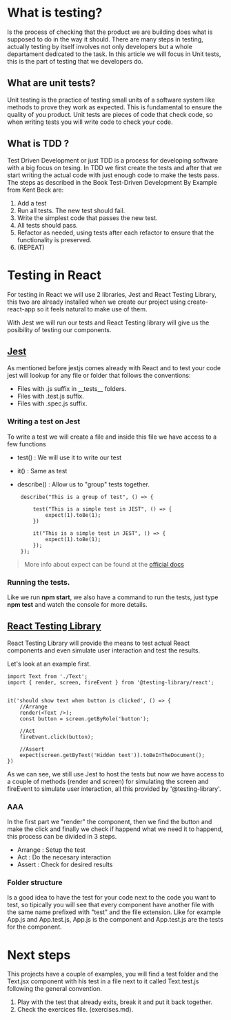 # What is testing?
Is the process of checking that the product we are building does what is supposed to do in the way it should.
There are many steps in testing, actually testing by itself involves not only developers but a whole departament dedicated to the task. In this article we will focus in Unit tests, this is the part of testing that we developers do.

## What are unit tests?
Unit testing is the practice of testing small units of a software system like methods to prove they work as expected. This is fundamental to ensure the quality of you product. Unit tests are pieces of code that check code, so when writing tests you will write code to check your code.



## What is TDD ?
Test Driven Development or just TDD is a process for developing software with a big focus on tesing. In TDD we first create the tests and after that we start writing the actual code with just enough code to make the tests pass. The steps as described in the Book Test-Driven Development By Example from Kent Beck are:

1.  Add a test
2. Run all tests. The new test should fail.
3. Write the simplest code that passes the new test.
4. All tests should pass.
5. Refactor as needed, using tests after each refactor to ensure that the functionality is preserved.
6. (REPEAT)


# Testing in React

For testing in React we will use 2 libraries, Jest and React Testing Library, this two are already installed when we create our project using create-react-app so it feels natural to make use of them.

With Jest we will run our tests and React Testing library will give us the posibility of testing our components.

## [Jest](https://jestjs.io/)

As mentioned before jestjs comes already with React and to test your code jest will lookup for any file or folder that follows the conventions:

 - Files with .js suffix in \_\_tests_\_ folders.
 - Files with .test.js suffix.
 - Files with .spec.js suffix.

### Writing a test on Jest

To write a test we will create a file and inside this file we have access to a few functions

 - test() : We will use it to write our test
 - it() : Same as test
 - describe() : Allow us to "group" tests together.


        describe("This is a group of test", () => {

            test("This is a simple test in JEST", () => {
                expect(1).toBe(1);
            })

            it("This is a simple test in JEST", () => {
                expect(1).toBe(1);
            });
        });

> More info about expect can be found at the [official docs](https://jestjs.io/docs/expect)

### Running the tests.

Like we run __npm start__, we also have a command to run the tests, just type __npm test__  and watch the console for more details.



## [React Testing Library](https://testing-library.com/docs/react-testing-library/intro/)

React Testing Library will provide the means to test actual React components and even simulate user interaction and test the results.

Let's look at an example first.

    import Text from './Text';
    import { render, screen, fireEvent } from '@testing-library/react';


    it('should show text when button is clicked', () => {
        //Arrange
        render(<Text />);
        const button = screen.getByRole('button');

        //Act
        fireEvent.click(button);

        //Assert
        expect(screen.getByText('Hidden text')).toBeInTheDocument();
    })


As we can see, we still use Jest to host the tests but now we have access to a couple of methods (render and screen) for simulating the screen and fireEvent to simulate user interaction, all this provided by '@testing-library'.

### AAA
In the first part we "render" the component, then we find the button and make the click and finally we check if happend what we need it to happend, this process can be divided in 3 steps.

 - Arrange : Setup the test
 - Act : Do the necesary interaction
 - Assert : Check for desired results


 ### Folder structure
 Is a good idea to have the test for your code next to the code you want to test, so tipically you will see that every component have another file with the same name prefixed with "test" and the file extension. Like for example App.js and App.test.js, App.js is the component and App.test.js are the tests for the component.



# Next steps
 This projects have a couple of examples, you will find a test folder and the Text.jsx component with his test in a file next to it called Text.test.js following the general convention.

 1. Play with the test that already exits, break it and put it back together.
 2. Check the exercices file. (exercises.md).